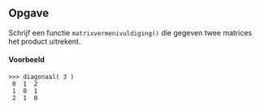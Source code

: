 ## Opgave
Schrijf een functie `matrixvermenivuldiging()` die gegeven twee matrices het product uitrekent.

#### Voorbeeld
```
>>> diagonaal( 3 )
 0  1  2 
 1  0  1 
 2  1  0 
```